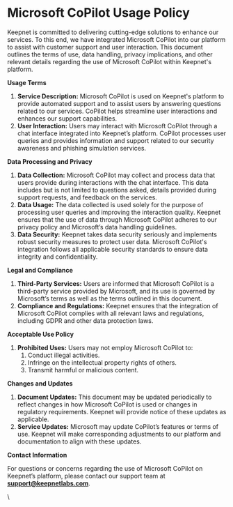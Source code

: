 # Microsoft CoPilot Usage Policy

Keepnet is committed to delivering cutting-edge solutions to enhance our services. To this end, we have integrated Microsoft CoPilot into our platform to assist with customer support and user interaction. This document outlines the terms of use, data handling, privacy implications, and other relevant details regarding the use of Microsoft CoPilot within Keepnet's platform.

**Usage Terms**

1. **Service Description:** Microsoft CoPilot is used on Keepnet's platform to provide automated support and to assist users by answering questions related to our services. CoPilot helps streamline user interactions and enhances our support capabilities.
2. **User Interaction:** Users may interact with Microsoft CoPilot through a chat interface integrated into Keepnet’s platform. CoPilot processes user queries and provides information and support related to our security awareness and phishing simulation services.

**Data Processing and Privacy**

1. **Data Collection:** Microsoft CoPilot may collect and process data that users provide during interactions with the chat interface. This data includes but is not limited to questions asked, details provided during support requests, and feedback on the services.
2. **Data Usage:** The data collected is used solely for the purpose of processing user queries and improving the interaction quality. Keepnet ensures that the use of data through Microsoft CoPilot adheres to our privacy policy and Microsoft’s data handling guidelines.
3. **Data Security:** Keepnet takes data security seriously and implements robust security measures to protect user data. Microsoft CoPilot's integration follows all applicable security standards to ensure data integrity and confidentiality.

**Legal and Compliance**

1. **Third-Party Services:** Users are informed that Microsoft CoPilot is a third-party service provided by Microsoft, and its use is governed by Microsoft’s terms as well as the terms outlined in this document.
2. **Compliance and Regulations:** Keepnet ensures that the integration of Microsoft CoPilot complies with all relevant laws and regulations, including GDPR and other data protection laws.

**Acceptable Use Policy**

1. **Prohibited Uses:** Users may not employ Microsoft CoPilot to:
   1. Conduct illegal activities.
   2. Infringe on the intellectual property rights of others.
   3. Transmit harmful or malicious content.

**Changes and Updates**

1. **Document Updates:** This document may be updated periodically to reflect changes in how Microsoft CoPilot is used or changes in regulatory requirements. Keepnet will provide notice of these updates as applicable.
2. **Service Updates:** Microsoft may update CoPilot’s features or terms of use. Keepnet will make corresponding adjustments to our platform and documentation to align with these updates.

**Contact Information**

For questions or concerns regarding the use of Microsoft CoPilot on Keepnet’s platform, please contact our support team at **support@keepnetlabs.com**.

\
